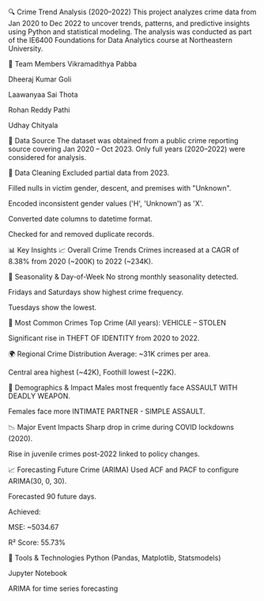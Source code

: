 🔍 Crime Trend Analysis (2020–2022)
This project analyzes crime data from Jan 2020 to Dec 2022 to uncover trends, patterns, and predictive insights using Python and statistical modeling. The analysis was conducted as part of the IE6400 Foundations for Data Analytics course at Northeastern University.

👥 Team Members
Vikramadithya Pabba

Dheeraj Kumar Goli

Laawanyaa Sai Thota

Rohan Reddy Pathi

Udhay Chityala

📂 Data Source
The dataset was obtained from a public crime reporting source covering Jan 2020 – Oct 2023. Only full years (2020–2022) were considered for analysis.

🧹 Data Cleaning
Excluded partial data from 2023.

Filled nulls in victim gender, descent, and premises with "Unknown".

Encoded inconsistent gender values ('H', 'Unknown') as 'X'.

Converted date columns to datetime format.

Checked for and removed duplicate records.

📊 Key Insights
📈 Overall Crime Trends
Crimes increased at a CAGR of 8.38% from 2020 (~200K) to 2022 (~234K).

📅 Seasonality & Day-of-Week
No strong monthly seasonality detected.

Fridays and Saturdays show highest crime frequency.

Tuesdays show the lowest.

🚓 Most Common Crimes
Top Crime (All years): VEHICLE – STOLEN

Significant rise in THEFT OF IDENTITY from 2020 to 2022.

🌍 Regional Crime Distribution
Average: ~31K crimes per area.

Central area highest (~42K), Foothill lowest (~22K).

🧒 Demographics & Impact
Males most frequently face ASSAULT WITH DEADLY WEAPON.

Females face more INTIMATE PARTNER - SIMPLE ASSAULT.

📉 Major Event Impacts
Sharp drop in crime during COVID lockdowns (2020).

Rise in juvenile crimes post-2022 linked to policy changes.

📈 Forecasting Future Crime (ARIMA)
Used ACF and PACF to configure ARIMA(30, 0, 30).

Forecasted 90 future days.

Achieved:

MSE: ~5034.67

R² Score: 55.73%

📎 Tools & Technologies
Python (Pandas, Matplotlib, Statsmodels)

Jupyter Notebook

ARIMA for time series forecasting
